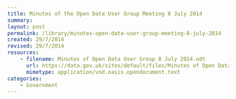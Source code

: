 ```yaml
---
title: Minutes of the Open Data User Group Meeting 8 July 2014
summary: 
layout: post
permalink: /library/minutes-open-data-user-group-meeting-8-july-2014
created: 29/7/2014
revised: 29/7/2014
resources:
    - filename: Minutes of Open Data User Group 8 July 2014.odt
      url: https://data.gov.uk/sites/default/files/Minutes of Open Data User Group 8 July 2014.odt
      mimetype: application/vnd.oasis.opendocument.text
categories:
    - Government
---
```


